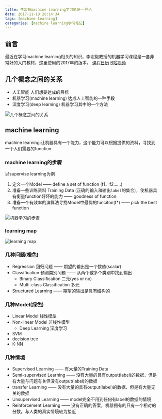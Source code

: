 ```yaml
---
title: 李宏毅machine learning学习笔记——导论
date: 2017-11-18 20:14:34
tags: [machine learning]
categories: [machine learning学习笔记]
---
```

## 前言
最近在学习machine learning相关的知识，李宏毅教授的机器学习课程是一套非常好的入门教材，这里使用的2017年的版本。
[课程日历](http://speech.ee.ntu.edu.tw/~tlkagk/courses_ML17_2.html)
[B站视频](https://www.bilibili.com/video/av10590361/index_2.html?t=61#page=1)

## 几个概念之间的关系
- 人工智能
  人们想要达成的目标
- 机器学习(machine learning)
  达成人工智能的一种手段
- 深度学习(deep learning)
  机器学习其中的一个方法

![几个概念之间的关系](http://ozm59jgdk.bkt.clouddn.com/%E5%87%A0%E4%B8%AA%E6%A6%82%E5%BF%B5%E7%9A%84%E5%85%B3%E7%B3%BB.png)

## machine learning
<p class="tip">machine learning:让机器具有一个能力，这个能力可以根据提供的资料，寻找到一个人们需要的function</p>

### machine learning的步骤

以supervise learning为例

1. 定义一个Model ——  define a set of function (f1、f2……)
2. 准备一些训练资料 Training Data (正确的输入和输出`label`的集合)，使机器具有衡量function好坏的能力 —— goodness of function
3. 准备一个有效率的演算法寻找Model中最优的funciton(f*) —— pick the best function
<!-- more -->

![机器学习的步骤](http://ozm59jgdk.bkt.clouddn.com/%E6%9C%BA%E5%99%A8%E5%AD%A6%E4%B9%A0%E7%9A%84%E6%AD%A5%E9%AA%A4.png)

### learning map

![learning map](http://ozm59jgdk.bkt.clouddn.com/laerning%20map.png)

### 几种问题(橙色)

- Regression 回归问题 —— 期望的输出是一个数值(scalar)
- Classification 预测类别问题 —— 从两个或多个类别中找到输出
  - Binary Classification 二元(yes or no)
  - Multi-class Classification 多元 
- Structured Learning —— 期望的输出是具有结构的

### 几种Model(绿色)

- Linear Model 线性模型
- Non-linear Model 非线性模型
  - Deep Learning 深度学习
- SVM
- decision tree
- K-NN

### 几种情境

- Supervised Learning —— 有大量的Training Data
- Semi-supervised Learning —— 没有大量的具有output(label)的数据、但是有大量与问题有关但没有output(label)的数据
- transfer Learning —— 没有大量的具有output(label)的数据、但是有大量无关的数据
- Unsupervised Learning —— model完全不用到任何有label的数据的情境
- Reinforcement Learning —— 没有正确的答案，机器拥有的只有一个相对的分数，与人类的真实情境较为接近









  

